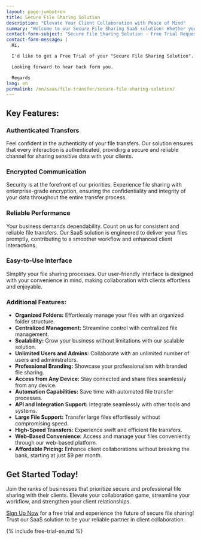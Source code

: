 ```yaml
---
layout: page-jumbotron
title: Secure File Sharing Solution
description: "Elevate Your Client Collaboration with Peace of Mind"
summary: "Welcome to our Secure File Sharing SaaS solution! Whether you are a solo professional or part of a medium-sized organization, we recognize the crucial need for secure and efficient file transfers with your clients. Our platform has been meticulously crafted to empower your business with a seamless and secure file sharing experience."
contact-form-subject: "Secure File Sharing Solution - Free Trial Request"
contact-form-message: |
  Hi,

  I'd like to get a Free Trial of your "Secure File Sharing Solution".

  Looking forward to hear back form you.

  Regards
lang: en
permalink: /en/saas/file-transfer/secure-file-sharing-solution/
---
```

## Key Features:

### Authenticated Transfers
Feel confident in the authenticity of your file transfers. Our solution ensures that every interaction is authenticated, providing a secure and reliable channel for sharing sensitive data with your clients.

### Encrypted Communication
Security is at the forefront of our priorities. Experience file sharing with enterprise-grade encryption, ensuring the confidentiality and integrity of your data throughout the entire transfer process.

### Reliable Performance
Your business demands dependability. Count on us for consistent and reliable file transfers. Our SaaS solution is engineered to deliver your files promptly, contributing to a smoother workflow and enhanced client interactions.

### Easy-to-Use Interface
Simplify your file sharing processes. Our user-friendly interface is designed with your convenience in mind, making collaboration with clients effortless and enjoyable.

### Additional Features:

- **Organized Folders:** Effortlessly manage your files with an organized folder structure.
- **Centralized Management:** Streamline control with centralized file management.
- **Scalability:** Grow your business without limitations with our scalable solution.
- **Unlimited Users and Admins:** Collaborate with an unlimited number of users and administrators.
- **Professional Branding:** Showcase your professionalism with branded file sharing.
- **Access from Any Device:** Stay connected and share files seamlessly from any device.
- **Automation Capabilities:** Save time with automated file transfer processes.
- **API and Integration Support:** Integrate seamlessly with other tools and systems.
- **Large File Support:** Transfer large files effortlessly without compromising speed.
- **High-Speed Transfers:** Experience swift and efficient file transfers.
- **Web-Based Convenience:** Access and manage your files conveniently through our web-based platform.
- **Affordable Pricing:** Enhance client collaborations without breaking the bank, starting at just $9 per month.

## Get Started Today!

Join the ranks of businesses that prioritize secure and professional file sharing with their clients. Elevate your collaboration game, streamline your workflow, and strengthen your client relationships.

[Sign Up Now](#start-your-free-trial) for a free trial and experience the future of secure file sharing! Trust our SaaS solution to be your reliable partner in client collaboration.

{% include free-trial-en.md %}
